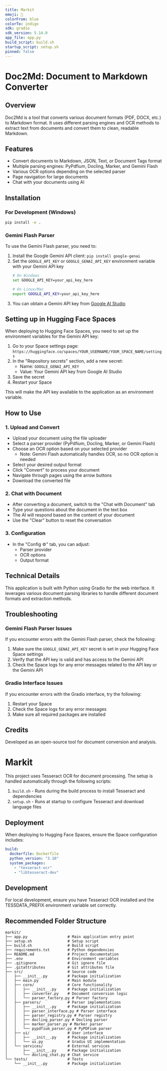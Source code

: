 ```yaml
---
title: Markit
emoji: 📄
colorFrom: blue
colorTo: indigo
sdk: gradio
sdk_version: 5.14.0
app_file: app.py
build_script: build.sh
startup_script: setup.sh
pinned: false
---
```


# Doc2Md: Document to Markdown Converter

## Overview
Doc2Md is a tool that converts various document formats (PDF, DOCX, etc.) to Markdown format. It uses different parsing engines and OCR methods to extract text from documents and convert them to clean, readable Markdown.

## Features
- Convert documents to Markdown, JSON, Text, or Document Tags format
- Multiple parsing engines: PyPdfium, Docling, Marker, and Gemini Flash
- Various OCR options depending on the selected parser
- Page navigation for large documents
- Chat with your documents using AI

## Installation

### For Development (Windows)
```bash
pip install -e .
```

### Gemini Flash Parser
To use the Gemini Flash parser, you need to:
1. Install the Google Gemini API client: `pip install google-genai`
2. Set the `GOOGLE_API_KEY` or `GOOGLE_GENAI_API_KEY` environment variable with your Gemini API key
   ```bash
   # On Windows
   set GOOGLE_API_KEY=your_api_key_here
   
   # On Linux/Mac
   export GOOGLE_API_KEY=your_api_key_here
   ```
3. You can obtain a Gemini API key from [Google AI Studio](https://aistudio.google.com/app/apikey)

## Setting up in Hugging Face Spaces

When deploying to Hugging Face Spaces, you need to set up the environment variables for the Gemini API key:

1. Go to your Space settings page: `https://huggingface.co/spaces/YOUR_USERNAME/YOUR_SPACE_NAME/settings`
2. In the "Repository secrets" section, add a new secret:
   - Name: `GOOGLE_GENAI_API_KEY`
   - Value: Your Gemini API key from Google AI Studio
3. Save the secret
4. Restart your Space

This will make the API key available to the application as an environment variable.

## How to Use

### 1. Upload and Convert
- Upload your document using the file uploader
- Select a parser provider (PyPdfium, Docling, Marker, or Gemini Flash)
- Choose an OCR option based on your selected provider
  - Note: Gemini Flash automatically handles OCR, so no OCR option is needed
- Select your desired output format
- Click "Convert" to process your document
- Navigate through pages using the arrow buttons
- Download the converted file

### 2. Chat with Document
- After converting a document, switch to the "Chat with Document" tab
- Type your questions about the document in the text box
- The AI will respond based on the content of your document
- Use the "Clear" button to reset the conversation

### 3. Configuration
- In the "Config ⚙️" tab, you can adjust:
  - Parser provider
  - OCR options
  - Output format

## Technical Details
This application is built with Python using Gradio for the web interface. It leverages various document parsing libraries to handle different document formats and extraction methods.

## Troubleshooting

### Gemini Flash Parser Issues

If you encounter errors with the Gemini Flash parser, check the following:

1. Make sure the `GOOGLE_GENAI_API_KEY` secret is set in your Hugging Face Space settings
2. Verify that the API key is valid and has access to the Gemini API
3. Check the Space logs for any error messages related to the API key or the Gemini API

### Gradio Interface Issues

If you encounter errors with the Gradio interface, try the following:

1. Restart your Space
2. Check the Space logs for any error messages
3. Make sure all required packages are installed

## Credits
Developed as an open-source tool for document conversion and analysis.

# Markit

This project uses Tesseract OCR for document processing. The setup is handled automatically through the following scripts:

1. `build.sh` - Runs during the build process to install Tesseract and dependencies
2. `setup.sh` - Runs at startup to configure Tesseract and download language files

## Deployment

When deploying to Hugging Face Spaces, ensure the Space configuration includes:

```yaml
build:
  dockerfile: Dockerfile
  python_version: "3.10" 
  system_packages:
    - "tesseract-ocr"
    - "libtesseract-dev"
```

## Development

For local development, ensure you have Tesseract OCR installed and the TESSDATA_PREFIX environment variable set correctly.

## Recommended Folder Structure

```
markit/
├── app.py                  # Main application entry point
├── setup.sh                # Setup script
├── build.sh                # Build script
├── requirements.txt        # Python dependencies
├── README.md               # Project documentation
├── .env                    # Environment variables
├── .gitignore              # Git ignore file
├── .gitattributes          # Git attributes file
├── src/                    # Source code
│   ├── __init__.py         # Package initialization
│   ├── main.py             # Main module
│   ├── core/               # Core functionality
│   │   ├── __init__.py     # Package initialization
│   │   ├── converter.py    # Document conversion logic
│   │   └── parser_factory.py # Parser factory
│   ├── parsers/            # Parser implementations
│   │   ├── __init__.py     # Package initialization
│   │   ├── parser_interface.py # Parser interface
│   │   ├── parser_registry.py # Parser registry
│   │   ├── docling_parser.py # Docling parser
│   │   ├── marker_parser.py # Marker parser
│   │   └── pypdfium_parser.py # PyPDFium parser
│   ├── ui/                 # User interface
│   │   ├── __init__.py     # Package initialization
│   │   └── ui.py           # Gradio UI implementation
│   └── services/           # External services
│       ├── __init__.py     # Package initialization
│       └── docling_chat.py # Chat service
└── tests/                  # Tests
    └── __init__.py         # Package initialization
```
